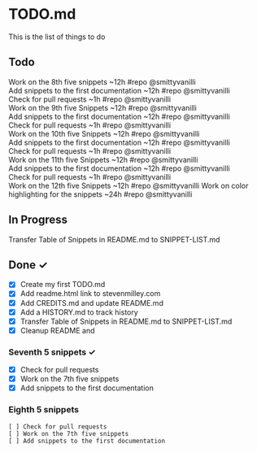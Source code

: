 # TODO.md

This is the list of things to do

## Todo

Work on the 8th five snippets ~12h #repo @smittyvanilli  
Add snippets to the first documentation ~12h #repo @smittyvanilli  
Check for pull requests ~1h #repo @smittyvanilli  
Work on the 9th five Snippets ~12h #repo @smittyvanilli  
Add snippets to the first documentation ~12h #repo @smittyvanilli  
Check for pull requests ~1h #repo @smittyvanilli  
Work on the 10th five Snippets ~12h #repo @smittyvanilli  
Add snippets to the first documentation ~12h #repo @smittyvanilli  
Check for pull requests ~1h #repo @smittyvanilli  
Work on the 11th five Snippets ~12h #repo @smittyvanilli  
Add snippets to the first documentation ~12h #repo @smittyvanilli  
Check for pull requests ~1h #repo @smittyvanilli  
Work on the 12th five Snippets ~12h #repo @smittyvanilli
Work on color highlighting for the snippets ~24h #repo @smittyvanilli

## In Progress

Transfer Table of Snippets in README.md to SNIPPET-LIST.md

## Done ✓

-   [x] Create my first TODO.md
-   [x] Add readme.html link to stevenmilley.com
-   [x] Add CREDITS.md and update README.md
-   [x] Add a HISTORY.md to track history
-   [x] Transfer Table of Snippets in README.md to SNIPPET-LIST.md
-   [x] Cleanup README and

### Seventh 5 snippets ✓

-   [x] Check for pull requests  
-   [x] Work on the 7th five snippets  
-   [x] Add snippets to the first documentation  

### Eighth 5 snippets

    [ ] Check for pull requests  
    [ ] Work on the 7th five snippets
    [ ] Add snippets to the first documentation  

